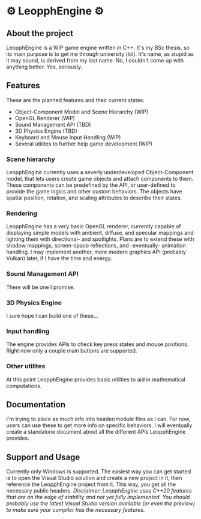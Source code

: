 # ⚙ LeopphEngine ⚙

## About the project
LeopphEngine is a WIP game engine written in C++. It's my BSc thesis, so its main purpose is to get me through university (lol). It's name, as stupid as it may sound, is derived from my last name. No, I couldn't come up with anything better. Yes, seriously.

## Features
These are the planned features and their current states:
- Object-Component Model and Scene Hierarchy (WIP)
- OpenGL Renderer (WIP)
- Sound Management API (TBD)
- 3D Physics Engine (TBD)
- Keyboard and Mouse Input Handling (WIP)
- Several utilites to further help game development (WIP)

### Scene hierarchy
LeopphEngine currently uses a severly underdeveloped Object-Component model, that lets users create game objects and attach components to them. These components can be predefined by the API, or user-defined to provide the game logics and other custom behaviors. The objects have spatial position, rotation, and scaling attributes to describe their states.

### Rendering
LeopphEngine has a very basic OpenGL renderer, currently capable of displaying simple models with ambient, diffuse, and specular mappings and lighting them with directional- and spotlights. Plans are to extend these with shadow mappings, screen-space reflections, and -eventually- animation handling. I may implement another, more modern graphics API (probably Vulkan) later, if I have the time and energy.

### Sound Management API
There will be one I promise.

### 3D Physics Engine
I sure hope I can build one of these...

### Input handling
The engine provides APIs to check key press states and mouse positions. Right now only a couple main buttons are supported.

### Other utilites
At this point LeopphEngine provides basic utilities to aid in mathematical computations.

## Documentation
I'm trying to place as much info into header/module files as I can. For now, users can use these to get more info on specific behaviors. I will eventually create a standalone document about all the different APIs LeopphEngine provides.

## Support and Usage
Currently only Windows is supported. The easiest way you can get started is to open the Visual Studio solution and create a new project in it, then reference the LeopphEngine project from it. This way, you get all the necessary public headers.
*Disclaimer: LeopphEngine uses C++20 features that are on the edge of stability and not yet fully implemented. You should probably use the latest Visual Studio version available (or even the preview) to make sure your compiler has the necessary features.*